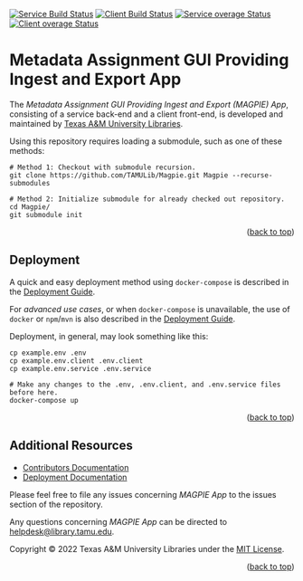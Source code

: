 <a name="readme-top"></a>
[![Service Build Status][service-build-badge]][service-build-status]
[![Client Build Status][client-build-badge]][client-build-status]
[![Service overage Status][service-coverage-badge]][service-coverage-status]
[![Client overage Status][client-coverage-badge]][client-coverage-status]

# Metadata Assignment GUI Providing Ingest and Export App

The *Metadata Assignment GUI Providing Ingest and Export (MAGPIE) App*, consisting of a service back-end and a client front-end, is developed and maintained by [Texas A&M University Libraries][tamu-library].

Using this repository requires loading a submodule, such as one of these methods:
```shell
# Method 1: Checkout with submodule recursion.
git clone https://github.com/TAMULib/Magpie.git Magpie --recurse-submodules

# Method 2: Initialize submodule for already checked out repository.
cd Magpie/
git submodule init
```

<div align="right">(<a href="#readme-top">back to top</a>)</div>


## Deployment

A quick and easy deployment method using `docker-compose` is described in the [Deployment Guide][deployment-guide].

For _advanced use cases_, or when `docker-compose` is unavailable, the use of `docker` or `npm`/`mvn` is also described in the [Deployment Guide][deployment-guide].

Deployment, in general, may look something like this:

```shell
cp example.env .env
cp example.env.client .env.client
cp example.env.service .env.service

# Make any changes to the .env, .env.client, and .env.service files before here.
docker-compose up
```

<div align="right">(<a href="#readme-top">back to top</a>)</div>


## Additional Resources

- [Contributors Documentation][contribute-guide]
- [Deployment Documentation][deployment-guide]
<!-- - [API Documentation][api-docs]-->

Please feel free to file any issues concerning *MAGPIE App* to the issues section of the repository.

Any questions concerning *MAGPIE App* can be directed to helpdesk@library.tamu.edu.

Copyright © 2022 Texas A&M University Libraries under the [MIT License][license].

<div align="right">(<a href="#readme-top">back to top</a>)</div>


<!-- LINKS -->
[service-build-status]: https://github.com/TAMULib/MagpieService/actions?query=workflow%3ABuild
[service-build-badge]: https://github.com/TAMULib/MagpieService/workflows/Build/badge.svg
[service-coverage-status]: https://coveralls.io/github/TAMULib/MagpieService
[service-coverage-badge]: https://coveralls.io/repos/github/TAMULib/MagpieService/badge.svg

[client-build-status]: https://github.com/TAMULib/MagpieUI/actions?query=workflow%3ABuild
[client-build-badge]: https://github.com/TAMULib/MagpieUI/workflows/Build/badge.svg
[client-coverage-status]: https://coveralls.io/github/TAMULib/MagpieUI
[client-coverage-badge]: https://coveralls.io/repos/github/TAMULib/MagpieUI/badge.svg

[tamu-library]: http://library.tamu.edu
[api-docs]: https://tamulib.github.io/MagpieService

[deployment-guide]: DEPLOYING.md
[contribute-guide]: CONTRIBUTING.md
[license]: LICENSE
